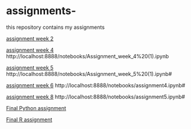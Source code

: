 # assignments-
this repository contains my assignments 

[assignment week 2](https://github.com/u898243/assignments-/blob/master/Assignment_week_2%20(1).ipynb)

[assignment week 4](https://github.com/u898243/assignments-/blob/master/Assignment_week_4%2B(1)-Copy1.ipynb)
http://localhost:8888/notebooks/Assignment_week_4%20(1).ipynb

[assignment week 5](https://github.com/u898243/assignments-/blob/master/Assignment_week_5%2B(1).ipynb)
http://localhost:8888/notebooks/Assignment_week_5%20(1).ipynb#

[assignment week 6](https://github.com/u898243/assignments-/blob/master/Assignment_week_6.ipynb)
http://localhost:8888/notebooks/assignment4.ipynb#

[assignment week 8](https://github.com/u898243/assignments-/blob/master/assignment%20week%208.ipynb)
http://localhost:8888/notebooks/assignment5.ipynb#

[Final Python assignment](https://github.com/u898243/assignments-/blob/master/Final_Assignment_Python.ipynb)

[Final R assignment](https://github.com/u898243/assignments-/blob/master/OECD_R_exam.ipynb)
